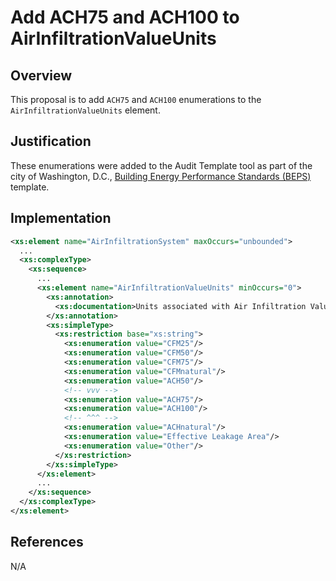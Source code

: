 # Add ACH75 and ACH100 to AirInfiltrationValueUnits

## Overview

This proposal is to add `ACH75` and `ACH100` enumerations to the `AirInfiltrationValueUnits` element.

## Justification

These enumerations were added to the Audit Template tool as part of the city of Washington, D.C., [Building Energy Performance Standards (BEPS)](https://doee.dc.gov/service/building-energy-performance-standards-beps) template.

## Implementation

```xml
<xs:element name="AirInfiltrationSystem" maxOccurs="unbounded">
  ...
  <xs:complexType>
    <xs:sequence>
      ...
      <xs:element name="AirInfiltrationValueUnits" minOccurs="0">
        <xs:annotation>
          <xs:documentation>Units associated with Air Infiltration Value.</xs:documentation>
        </xs:annotation>
        <xs:simpleType>
          <xs:restriction base="xs:string">
            <xs:enumeration value="CFM25"/>
            <xs:enumeration value="CFM50"/>
            <xs:enumeration value="CFM75"/>
            <xs:enumeration value="CFMnatural"/>
            <xs:enumeration value="ACH50"/>
            <!-- vvv -->
            <xs:enumeration value="ACH75"/>
            <xs:enumeration value="ACH100"/>
            <!-- ^^^ -->
            <xs:enumeration value="ACHnatural"/>
            <xs:enumeration value="Effective Leakage Area"/>
            <xs:enumeration value="Other"/>
          </xs:restriction>
        </xs:simpleType>
      </xs:element>
      ...
    </xs:sequence>
  </xs:complexType>
</xs:element>
```

## References

N/A
